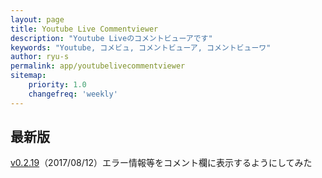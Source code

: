 ```yaml
---
layout: page
title: Youtube Live Commentviewer
description: "Youtube Liveのコメントビューアです"
keywords: "Youtube, コメビュ, コメントビューア, コメントビューワ"
author: ryu-s
permalink: app/youtubelivecommentviewer
sitemap:
    priority: 1.0
    changefreq: 'weekly'	
---
```


## 最新版
[v0.2.19](http://int-main.ddo.jp/app/YoutubeLiveCommentViewer_v0.2.19.zip)（2017/08/12）エラー情報等をコメント欄に表示するようにしてみた  
